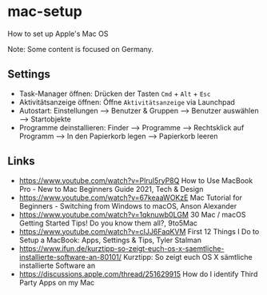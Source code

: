 # mac-setup
How to set up Apple's Mac OS

Note: Some content is focused on Germany.

## Settings
- Task-Manager öffnen: Drücken der Tasten `Cmd` + `Alt` + `Esc`
- Aktivitätsanzeige öffnen: Öffne `Aktivitätsanzeige` via Launchpad
- Autostart: Einstellungen --> Benutzer & Gruppen --> Benutzer auswählen --> Startobjekte
- Programme deinstallieren: Finder --> Programme --> Rechtsklick auf Programm --> In den Papierkorb legen --> Papierkorb leeren

## Links
- https://www.youtube.com/watch?v=PlruI5ryP8Q How to Use MacBook Pro - New to Mac Beginners Guide 2021, Tech & Design
- https://www.youtube.com/watch?v=67keaaWOKzE Mac Tutorial for Beginners - Switching from Windows to macOS, Anson Alexander
- https://www.youtube.com/watch?v=1qknuwb0LGM 30 Mac / macOS Getting Started Tips! Do you know them all?, 9to5Mac
- https://www.youtube.com/watch?v=cIJJ6FaqKVM First 12 Things I Do to Setup a MacBook: Apps, Settings & Tips, Tyler Stalman
- https://www.ifun.de/kurztipp-so-zeigt-euch-os-x-saemtliche-installierte-software-an-80101/ Kurztipp: So zeigt euch OS X sämtliche installierte Software an
- https://discussions.apple.com/thread/251629915 How do I identify Third Party Apps on my Mac
